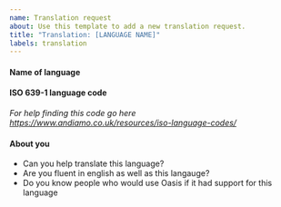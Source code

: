 ```yaml
---
name: Translation request
about: Use this template to add a new translation request.
title: "Translation: [LANGUAGE NAME]"
labels: translation
---
```


#### Name of language

#### ISO 639-1 language code
*For help finding this code go here https://www.andiamo.co.uk/resources/iso-language-codes/*

#### About you
 - Can you help translate this language?
 - Are you fluent in english as well as this langauge?
 - Do you know people who would use Oasis if it had support for this language
